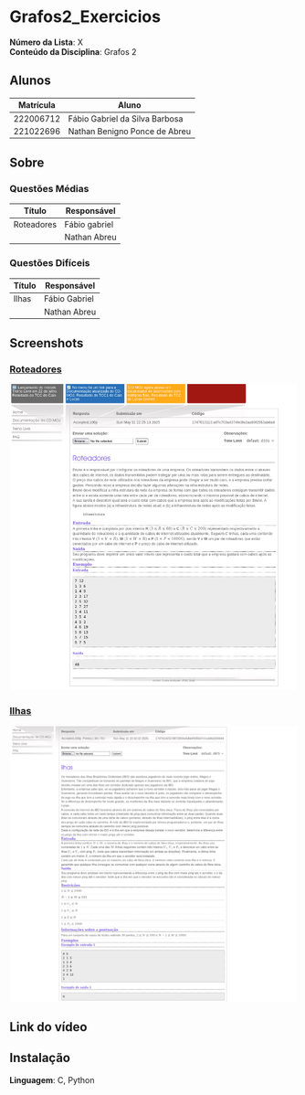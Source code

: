 # Grafos2_Exercicios

**Número da Lista**: X<br>
**Conteúdo da Disciplina**: Grafos 2<br>

## Alunos
|Matrícula | Aluno |
| -- | -- |
| 222006712 | Fábio Gabriel da Silva Barbosa |
| 221022696 | Nathan Benigno Ponce de Abreu |



## Sobre 


### Questões Médias
| Título | Responsável | 
| -- | -- | 
| Roteadores | Fábio gabriel | 
| | Nathan Abreu | 



### Questões Difíceis
| Título | Responsável | 
| -- | -- | 
| Ilhas | Fábio Gabriel | 
| | Nathan Abreu | 


## Screenshots
### [Roteadores](https://moj.naquadah.com.br/cgi-bin/questao.sh/monitores%23bee-roteadores)

![Roteadores](img/Roteadores_image.png)

### [Ilhas](https://moj.naquadah.com.br/cgi-bin/questao.sh/obi-problems%23obi2018f1pu_ilhas)

![Ilhas](img/Ilhas_image.png)


## Link do vídeo



## Instalação 
**Linguagem**: C, Python <br>
